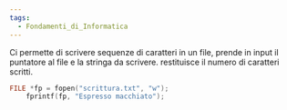 ```yaml
---
tags:
  - Fondamenti_di_Informatica
---
```

Ci permette di scrivere sequenze di caratteri in un file, prende in input il puntatore al file e la stringa da scrivere. 
restituisce il numero di caratteri scritti.

```C
FILE *fp = fopen("scrittura.txt", "w");
	fprintf(fp, "Espresso macchiato");
```

